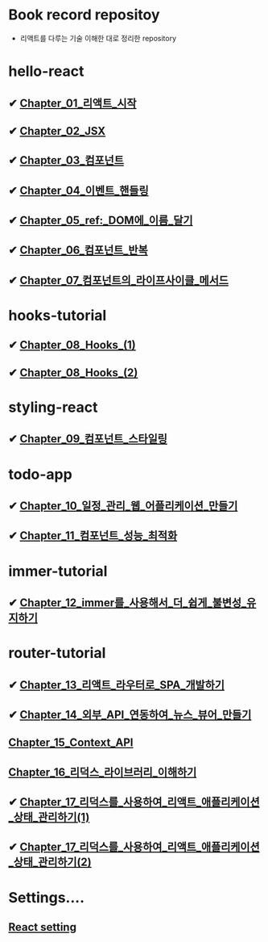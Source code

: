 # Book record repositoy

- 리액트를 다루는 기술 이해한 대로 정리한 repository

# hello-react

## ✔ [Chapter_01\_리액트\_시작](https://github.com/dongwonnn/learning-react/blob/main/summaries/Chapter%2001.md)

## ✔ [Chapter_02_JSX](https://github.com/dongwonnn/learning-react/blob/main/summaries/Chapter%2002.md)

## ✔ [Chapter_03\_컴포넌트](https://github.com/dongwonnn/learning-react/blob/main/summaries/Chapter%2003.md)

## ✔ [Chapter_04\_이벤트\_핸들링](https://github.com/dongwonnn/learning-react/blob/main/summaries/Chapter%2004.md)

## ✔ [Chapter_05_ref:\_DOM에\_이름\_달기](https://github.com/dongwonnn/learning-react/blob/main/summaries/Chapter%2005.md)

## ✔ [Chapter_06\_컴포넌트\_반복](https://github.com/dongwonnn/learning-react/blob/main/summaries/Chapter%2006.md)

## ✔ [Chapter_07\_컴포넌트의\_라이프사이클\_메서드](https://github.com/dongwonnn/learning-react/blob/main/summaries/Chapter%2007.md)

# hooks-tutorial

## ✔ [Chapter_08_Hooks\_(1)](<https://github.com/dongwonnn/learning-react/blob/main/summaries/Chapter%2008%20(1).md>)

## ✔ [Chapter_08_Hooks\_(2)](<https://github.com/dongwonnn/learning-react/blob/main/summaries/Chapter%2008%20(2).md>)

# styling-react

## ✔ [Chapter_09\_컴포넌트\_스타일링](https://github.com/dongwonnn/learning-react/blob/main/summaries/Chapter%2009.md)

# todo-app

## ✔ [Chapter_10\_일정\_관리\_웹\_어플리케이션\_만들기](https://github.com/dongwonnn/learning-react/blob/main/summaries/Chapter%2010.md)

## ✔ [Chapter_11\_컴포넌트\_성능\_최적화](https://github.com/dongwonnn/learning-react/blob/main/summaries/Chapter%2011.md)

# immer-tutorial

## ✔ [Chapter_12_immer를\_사용해서\_더\_쉽게\_불변성\_유지하기](https://github.com/dongwonnn/learning-react/blob/main/summaries/Chapter%2012.md)

# router-tutorial

## ✔ [Chapter_13\_리액트\_라우터로\_SPA\_개발하기](https://github.com/dongwonnn/learning-react/blob/main/summaries/Chapter%2013.md)

## ✔ [Chapter_14\_외부\_API\_연동하여\_뉴스\_뷰어\_만들기](https://github.com/dongwonnn/learning-react/blob/main/summaries/Chapter%2014.md)

## [Chapter_15_Context_API](https://github.com/dongwonnn/learning-react/blob/main/summaries/Chapter%2015.md)

## [Chapter_16\_리덕스\_라이브러리\_이해하기](https://github.com/dongwonnn/learning-react/blob/main/summaries/Chapter%2016.md)

## ✔ [Chapter_17\_리덕스를\_사용하여\_리액트\_애플리케이션\_상태\_관리하기(1)](<https://github.com/dongwonnn/learning-react/blob/main/summaries/Chapter%2017%20(1)md>)

## ✔ [Chapter_17\_리덕스를\_사용하여\_리액트\_애플리케이션\_상태\_관리하기(2)](<https://github.com/dongwonnn/learning-react/blob/main/summaries/Chapter%2017%20(2)md>)

# Settings....

## [React setting](https://github.com/dongwonnn/learning-react/blob/main/summaries/Settings.md)
